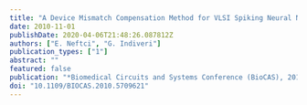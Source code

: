 ```yaml
---
title: "A Device Mismatch Compensation Method for VLSI Spiking Neural Networks"
date: 2010-11-01
publishDate: 2020-04-06T21:48:26.087812Z
authors: ["E. Neftci", "G. Indiveri"]
publication_types: ["1"]
abstract: ""
featured: false
publication: "*Biomedical Circuits and Systems Conference (BioCAS), 2010*"
doi: "10.1109/BIOCAS.2010.5709621"
---
```


